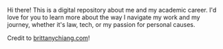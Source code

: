 Hi there! This is a digital repository about me and my academic career. I'd love for you to learn more about the way I navigate my work and my journey, whether it's law, tech, or my passion for personal causes.

Credit to [brittanychiang.com](https://brittanychiang.com)!
